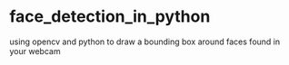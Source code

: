 # face_detection_in_python
using opencv and python to draw a bounding box around faces found in your webcam
